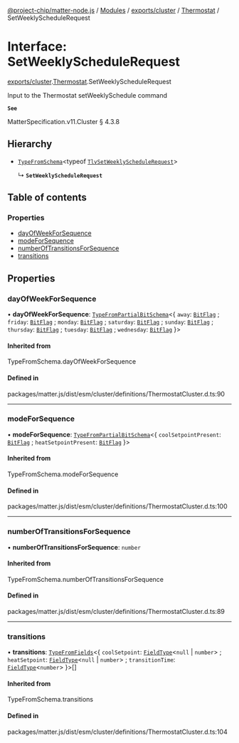 [@project-chip/matter-node.js](../README.md) / [Modules](../modules.md) / [exports/cluster](../modules/exports_cluster.md) / [Thermostat](../modules/exports_cluster.Thermostat.md) / SetWeeklyScheduleRequest

# Interface: SetWeeklyScheduleRequest

[exports/cluster](../modules/exports_cluster.md).[Thermostat](../modules/exports_cluster.Thermostat.md).SetWeeklyScheduleRequest

Input to the Thermostat setWeeklySchedule command

**`See`**

MatterSpecification.v11.Cluster § 4.3.8

## Hierarchy

- [`TypeFromSchema`](../modules/exports_tlv.md#typefromschema)\<typeof [`TlvSetWeeklyScheduleRequest`](../modules/exports_cluster.Thermostat.md#tlvsetweeklyschedulerequest)\>

  ↳ **`SetWeeklyScheduleRequest`**

## Table of contents

### Properties

- [dayOfWeekForSequence](exports_cluster.Thermostat.SetWeeklyScheduleRequest.md#dayofweekforsequence)
- [modeForSequence](exports_cluster.Thermostat.SetWeeklyScheduleRequest.md#modeforsequence)
- [numberOfTransitionsForSequence](exports_cluster.Thermostat.SetWeeklyScheduleRequest.md#numberoftransitionsforsequence)
- [transitions](exports_cluster.Thermostat.SetWeeklyScheduleRequest.md#transitions)

## Properties

### dayOfWeekForSequence

• **dayOfWeekForSequence**: [`TypeFromPartialBitSchema`](../modules/exports_schema.md#typefrompartialbitschema)\<\{ `away`: [`BitFlag`](../modules/exports_schema.md#bitflag) ; `friday`: [`BitFlag`](../modules/exports_schema.md#bitflag) ; `monday`: [`BitFlag`](../modules/exports_schema.md#bitflag) ; `saturday`: [`BitFlag`](../modules/exports_schema.md#bitflag) ; `sunday`: [`BitFlag`](../modules/exports_schema.md#bitflag) ; `thursday`: [`BitFlag`](../modules/exports_schema.md#bitflag) ; `tuesday`: [`BitFlag`](../modules/exports_schema.md#bitflag) ; `wednesday`: [`BitFlag`](../modules/exports_schema.md#bitflag)  }\>

#### Inherited from

TypeFromSchema.dayOfWeekForSequence

#### Defined in

packages/matter.js/dist/esm/cluster/definitions/ThermostatCluster.d.ts:90

___

### modeForSequence

• **modeForSequence**: [`TypeFromPartialBitSchema`](../modules/exports_schema.md#typefrompartialbitschema)\<\{ `coolSetpointPresent`: [`BitFlag`](../modules/exports_schema.md#bitflag) ; `heatSetpointPresent`: [`BitFlag`](../modules/exports_schema.md#bitflag)  }\>

#### Inherited from

TypeFromSchema.modeForSequence

#### Defined in

packages/matter.js/dist/esm/cluster/definitions/ThermostatCluster.d.ts:100

___

### numberOfTransitionsForSequence

• **numberOfTransitionsForSequence**: `number`

#### Inherited from

TypeFromSchema.numberOfTransitionsForSequence

#### Defined in

packages/matter.js/dist/esm/cluster/definitions/ThermostatCluster.d.ts:89

___

### transitions

• **transitions**: [`TypeFromFields`](../modules/exports_tlv.md#typefromfields)\<\{ `coolSetpoint`: [`FieldType`](exports_tlv.FieldType.md)\<``null`` \| `number`\> ; `heatSetpoint`: [`FieldType`](exports_tlv.FieldType.md)\<``null`` \| `number`\> ; `transitionTime`: [`FieldType`](exports_tlv.FieldType.md)\<`number`\>  }\>[]

#### Inherited from

TypeFromSchema.transitions

#### Defined in

packages/matter.js/dist/esm/cluster/definitions/ThermostatCluster.d.ts:104
